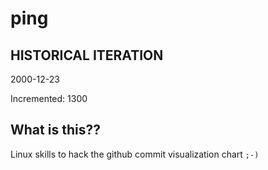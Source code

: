 # ping

## HISTORICAL ITERATION
2000-12-23

Incremented: 1300

## What is this?? 
Linux skills to hack the github commit visualization chart `;-)`
